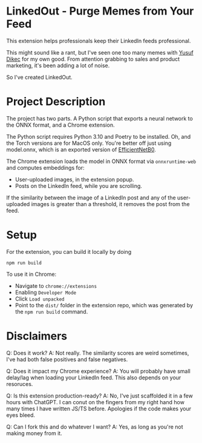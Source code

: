 # LinkedOut - Purge Memes from Your Feed

This extension helps professionals keep their LinkedIn feeds professional.

This might sound like a rant, but I've seen one too many memes with [Yusuf Dikec](https://www.google.com/search?q=yusuf+dikec&sa=X&sca_esv=f7839580003801af&sca_upv=1&sxsrf=ADLYWIKqjy8VveYuINKIuDn8h4r3fS6zHw:1722785722145&udm=2&fbs=AEQNm0Aa4sjWe7Rqy32pFwRj0UkWfbQph1uib-VfD_izZO2Y5sC3UdQE5x8XNnxUO1qJLaQR2rwhLa89xym2ORbEZb-gP1zIcrSJSb5m5VLWXlSjIaIG1x3OUX72o1bhPlysQIw2wexIfjr9hIq56rRLI7yjvrm-eU2rldmMeoWofpb8CbZ_Suo&ved=2ahUKEwjr9vf31NuHAxXNhP0HHVmCB8EQtKgLegQIAhAG&biw=1920&bih=934&dpr=1) for my own good. From attention grabbing to sales and product marketing, it's been adding a lot of noise.

So I've created LinkedOut.

# Project Description

The project has two parts. A Python script that exports a neural network to the ONNX format, and a Chrome extension.

The Python script requires Python 3.10 and Poetry to be installed. Oh, and the Torch versions are for MacOS only. You're better off just using model.onnx, which is an exported version of [EfficientNetB0](https://pytorch.org/vision/main/models/generated/torchvision.models.efficientnet_b0.html).

The Chrome extension loads the model in ONNX format via `onnxruntime-web` and computes embeddings for:
- User-uploaded images, in the extension popup.
- Posts on the LinkedIn feed, while you are scrolling.

If the similarity between the image of a LinkedIn post and any of the user-uploaded images is greater than a threshold, it removes the post from the feed.


# Setup

For the extension, you can build it locally by doing
```
npm run build
```
To use it in Chrome:
- Navigate to `chrome://extensions`
- Enabling `Developer Mode`
- Click `Load unpacked`
- Point to the `dist/` folder in the extension repo, which was generated by the `npm run build` command.

# Disclaimers

Q: Does it work?
A: Not really. The similarity scores are weird sometimes, I've had both false positives and false negatives.

Q: Does it impact my Chrome experience?
A: You will probably have small delay/lag when loading your LinkedIn feed. This also depends on your resoruces.

Q: Is this extension production-ready?
A: No, I've just scaffolded it in a few hours with ChatGPT. I can conut on the fingers from my right hand how many times I have written JS/TS before. Apologies if the code makes your eyes bleed.

Q: Can I fork this and do whatever I want?
A: Yes, as long as you're not making money from it.

